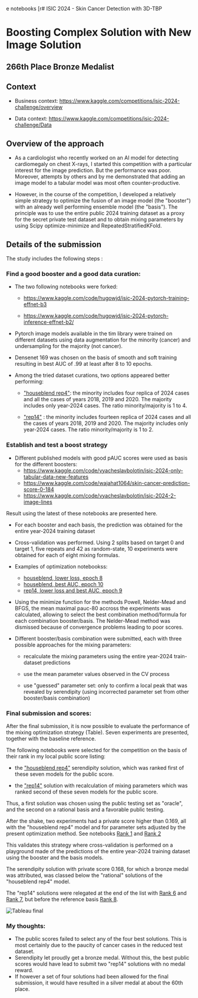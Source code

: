 e notebooks [r# ISIC 2024 - Skin Cancer Detection with 3D-TBP
#  Boosting Complex Solution with New Image Solution 

## 266th Place Bronze Medalist

## Context

- Business context: https://www.kaggle.com/competitions/isic-2024-challenge/overview

- Data context: https://www.kaggle.com/competitions/isic-2024-challenge/Data

## Overview of the approach

-  As a cardiologist who recently worked on an AI model for detecting cardiomegaly on chest X-rays, I started this competition with a particular interest for the image prediction. But the performance was poor. Moreover, attempts by others and by me demonstrated that adding an image model to a tabular model was most often counter-productive.
 
 -  However, in the course of the competition, I developed a relatively simple strategy to optimize the fusion of an image model (the "booster") with an already well performing ensemble model (the "basis"). The principle was to use the entire public 2024 training dataset as a proxy for the secret private test dataset and to obtain mixing parameters by using Scipy optimize-minimize and RepeatedStratifiedKFold.
 
## Details of the submission

The study includes the following steps :

### Find a good booster and a good data curation:

   - The two following notebooks were forked:
   
     - https://www.kaggle.com/code/hugowjd/isic-2024-pytorch-training-effnet-b3

     - https://www.kaggle.com/code/hugowjd/isic-2024-pytorch-inference-effnet-b2/
  
  - Pytorch image models available in the tim library were trained on different datasets using data augmentation for the minority (cancer) and undersampling for the majority (not cancer).
 
  - Densenet 169 was chosen on the basis of smooth and soft training resulting in best AUC of .99 at least after 8 to 10 epochs.

  - Among the tried dataset curations, two options appeared better performing:

    - ["houseblend rep4"](https://github.com/pdc-quantum/isic-2024/blob/main/houseblend%20rep4%20densenet%20169%20training%20of%20zinneke%20picture.ipynb): the minority includes four replica of 2024 cases and all the cases of years 2018, 2019 and 2020. The majority includes only year-2024 cases. The ratio minority/majority is 1 to 4.
  

    - ["rep14"](https://github.com/pdc-quantum/isic-2024/blob/main/rep14%20densenet%20169%20training%20of%20zinneke%20picture.ipynb) :  the minority includes fourteen replica of 2024 cases and all the cases of years 2018, 2019 and 2020. The majority includes only year-2024 cases. The ratio minority/majority is 1 to 2.

   
### Establish and test a boost strategy

  - Different published models with good pAUC scores were used as basis for the different boosters:
    - https://www.kaggle.com/code/vyacheslavbolotin/isic-2024-only-tabular-data-new-features
    - https://www.kaggle.com/code/wajahat1064/skin-cancer-prediction-score-0-184
    - https://www.kaggle.com/code/vyacheslavbolotin/isic-2024-2-image-lines
   
Result using the latest of these notebooks are presented here.  
 
  - For each booster and each basis, the prediction was obtained for the entire year-2024 training dataset

  - Cross-validation was performed. Using 2 splits based on target 0 and target 1, five repeats and 42 as random-state, 10 experiments were obtained for each of eight mixing formulas.

  - Examples of optimization notebookss:
    -  [houseblend, lower loss, epoch 8](https://github.com/pdc-quantum/isic-2024/blob/main/nb4%20houseblend%20loss%20optimization%20ISIC%202024%20merge%20predictions%20tabular%20and%20image.ipynb)
    -  [houseblend, best AUC, epoch 10](https://github.com/pdc-quantum/isic-2024/blob/main/nb4%20houseblend%20auc%20optimization%20ISIC%202024%20merge%20predictions%20tabular%20and%20image.ipynb)
    -  [rep14, lower loss and best AUC, epoch 9](https://github.com/pdc-quantum/isic-2024/blob/main/nb4%20rep14%20optimization%20ISIC%202024%20merge%20predictions%20tabular%20and%20image.ipynb)
     
  - Using the minimize function for the methods Powell, Nelder-Mead and BFGS, the mean maximal pauc-80 accross the experiments was calculated, allowing to select the best combination method/formula for each combination booster/basis. The Nelder-Mead method was dismissed because of convergence problems leading to poor scores.
 
  - Different booster/basis combination were submitted,  each with three possible approaches for the mixing parameters:
     
     - recalculate the mixing parameters using the entire year-2024 train-dataset predictions
     
     - use the mean parameter values observed in the CV process
     
     - use "guessed" parameter set: only to confirm a local peak that was revealed by serendipity (using incorrected parameter set from other booster/basis combination)

 ### Final submission and scores:

   After the final submission, it is now possible to evaluate the  performance of the mixing optimization strategy (Table). Seven experiments are presented, together with the baseline reference. 
   
   The following notebooks were selected for the competition on the basis of their rank in my local public score listing:

   - the ["houseblend rep4"](https://github.com/pdc-quantum/isic-2024/blob/main/rank%205/ntb4-mix-d169-isic-2024-2-image-lines%20(3).ipynb) serendipity solution, which was ranked first of these seven models for the public score. 
  
   - the ["rep14"](https://github.com/pdc-quantum/isic-2024/blob/main/rank%206/ntb4-mix-d169-isic-2024-2-image-lines%20(4).ipynb) solution with recalculation of mixing parameters which was ranked second of these seven models for the public score.
  
   Thus, a first solution was chosen using the public testing set as "oracle", and the second on a rational basis and a favorable public testing.

   After the shake, two experiments  had  a private score higher than 0.169, all with the "houseblend rep4" model and for parameter sets adjusted by the present optimization method. See notebooks [Rank 1](https://github.com/pdc-quantum/isic-2024/blob/main/rank%201/ntb4-mix-d169-isic-2024-2-image-lines.ipynb) and [Rank 2](https://github.com/pdc-quantum/isic-2024/blob/main/rank%202/ntb4-mix-d169-isic-2024-2-image-lines%20(1).ipynb)

   This validates this strategy where cross-validation is performed on a playground made of the predictions of the entire year-2024 training dataset using the booster and the basis models.

   The serendipity solution with private score 0.168, for which a bronze medal was attributed, was classed below the "rational" solutions of the "houseblend rep4" model.

   The "rep14" solutions were relegated at the end of the list with [Rank 6](https://github.com/pdc-quantum/isic-2024/blob/main/rank%206/ntb4-mix-d169-isic-2024-2-image-lines%20(4).ipynb) and [Rank 7](https://github.com/pdc-quantum/isic-2024/blob/main/rank%207/ntb4-mix-d169-isic-2024-2-image-lines%20(5).ipynb), but before the reference basis [Rank 8](https://github.com/pdc-quantum/isic-2024/blob/main/rank%208/ntb4-mix-d169-isic-2024-2-image-lines%20(6).ipynb).
    

![Tableau final](https://github.com/user-attachments/assets/bb450a07-0122-4630-b71c-9986f6c3210c)



### My thoughts:

 - The public scores failed to select any of the four best solutions. This is most certainly due to the paucity of cancer cases in the reduced test dataset.
 - Serendipity let proudly get a bronze medal. Without this, the best public scores would have lead to submit two "rep14" solutions with no medal reward.
 - If however a set of four solutions had been allowed for the final submission, it would have resulted in a silver medal at about the 60th place.
  






